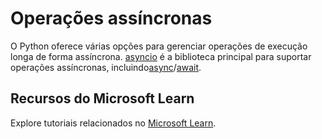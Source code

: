 # Operações assíncronas

O Python oferece várias opções para gerenciar operações de execução longa de forma assíncrona. [asyncio](https://docs.python.org/3/library/asyncio.html) é a biblioteca principal para suportar operações assíncronas, incluindo[async](https://docs.python.org/3/reference/compound_stmts.html#async-def)/[await](https://docs.python.org/3/reference/expressions.html#await).

## Recursos do Microsoft Learn

Explore tutoriais relacionados no [Microsoft Learn](https://learn.microsoft.com/?WT.mc_id=python-c9-niner).
